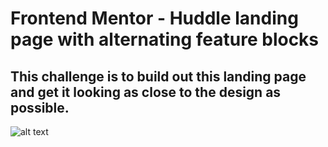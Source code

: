# Frontend Mentor - Huddle landing page with alternating feature blocks
## This challenge is to build out this landing page and get it looking as close to the design as possible.
![alt text](https://github.com/user-attachments/assets/57eeee74-c602-4a94-858d-e25f6d73afa7)
